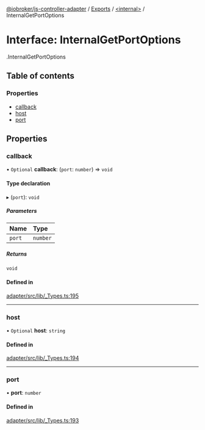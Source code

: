 [@iobroker/js-controller-adapter](../README.md) / [Exports](../modules.md) / [<internal\>](../modules/internal_.md) / InternalGetPortOptions

# Interface: InternalGetPortOptions

[<internal>](../modules/internal_.md).InternalGetPortOptions

## Table of contents

### Properties

- [callback](internal_.InternalGetPortOptions.md#callback)
- [host](internal_.InternalGetPortOptions.md#host)
- [port](internal_.InternalGetPortOptions.md#port)

## Properties

### callback

• `Optional` **callback**: (`port`: `number`) => `void`

#### Type declaration

▸ (`port`): `void`

##### Parameters

| Name | Type |
| :------ | :------ |
| `port` | `number` |

##### Returns

`void`

#### Defined in

[adapter/src/lib/_Types.ts:195](https://github.com/ioBroker/ioBroker.js-controller/blob/297e6576/packages/adapter/src/lib/_Types.ts#L195)

___

### host

• `Optional` **host**: `string`

#### Defined in

[adapter/src/lib/_Types.ts:194](https://github.com/ioBroker/ioBroker.js-controller/blob/297e6576/packages/adapter/src/lib/_Types.ts#L194)

___

### port

• **port**: `number`

#### Defined in

[adapter/src/lib/_Types.ts:193](https://github.com/ioBroker/ioBroker.js-controller/blob/297e6576/packages/adapter/src/lib/_Types.ts#L193)
